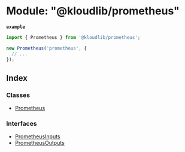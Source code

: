 
# Module: "@kloudlib/prometheus"

**`example`** 
```typescript
import { Prometheus } from '@kloudlib/prometheus';

new Prometheus('prometheus', {
  // ...
});
```

## Index

### Classes

* [Prometheus](../classes/__kloudlib_prometheus_.prometheus.md)

### Interfaces

* [PrometheusInputs](../interfaces/__kloudlib_prometheus_.prometheusinputs.md)
* [PrometheusOutputs](../interfaces/__kloudlib_prometheus_.prometheusoutputs.md)
